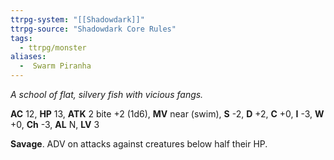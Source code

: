 ```yaml
---
ttrpg-system: "[[Shadowdark]]"
ttrpg-source: "Shadowdark Core Rules"
tags:
  - ttrpg/monster
aliases:
  -  Swarm Piranha
---
```


_A school of flat, silvery fish with vicious fangs._

**AC** 12, **HP** 13, **ATK** 2 bite +2 (1d6), **MV** near (swim), **S** -2, **D** +2, **C** +0, **I** -3, **W** +0, **Ch** -3, **AL** N, **LV** 3

**Savage**. ADV on attacks against creatures below half their HP.

